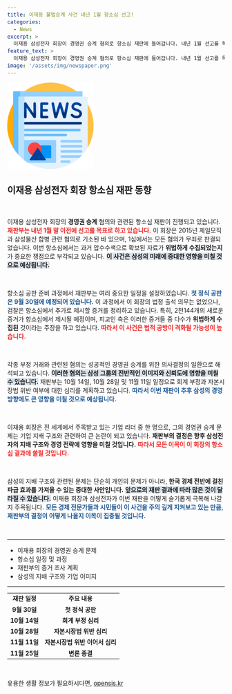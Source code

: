 ```yaml
---
title: 이재용 불법승계 사건 내년 1월 항소심 선고!
categories:
  - News
excerpt: >
  이재용 삼성전자 회장이 경영권 승계 혐의로 항소심 재판에 들어갑니다. 내년 1월 선고를 목표로 진행되는 이번 재판에서는 위법 증거 논란이 중심이 되어, 삼성의 미래가 걸린 결정의 기로에 서게 됩니다!
feature_text: >
  이재용 삼성전자 회장이 경영권 승계 혐의로 항소심 재판에 들어갑니다. 내년 1월 선고를 목표로 진행되는 이번 재판에서는 위법 증거 논란이 중심이 되어, 삼성의 미래가 걸린 결정의 기로에 서게 됩니다!
image: '/assets/img/newspaper.png'
---
```


<p><img src="/assets/img/newspaper.png" alt="kimp 속보" /></p>

<h2 data-ke-size="size26">이재용 삼성전자 회장 항소심 재판 동향</h2>

<p data-ke-size="size16">&nbsp;</p>

<p>이재용 삼성전자 회장의 <b>경영권 승계</b> 혐의와 관련된 항소심 재판이 진행되고 있습니다. <b><span style="color: #ee2323;">재판부는 내년 1월 말 이전에 선고를 목표로 하고 있습니다.</span></b> 이 회장은 2015년 제일모직과 삼성물산 합병 관련 혐의로 기소된 바 있으며, 1심에서는 모든 혐의가 무죄로 판결되었습니다. 이번 항소심에서는 과거 압수수색으로 확보된 자료가 <b>위법하게 수집되었는지</b>가 중요한 쟁점으로 부각되고 있습니다. <b><span style="background-color: #21538527;">이 사건은 삼성의 미래에 중대한 영향을 미칠 것으로 예상됩니다.</span></b></p>

<p data-ke-size="size16">&nbsp;</p>

<p>항소심 공판 준비 과정에서 재판부는 여러 중요한 일정을 설정하였습니다. <b><span style="color: #1a5490;">첫 정식 공판은 9월 30일에 예정되어 있습니다.</span></b> 이 과정에서 이 회장의 법정 출석 의무는 없었으나, 검찰은 항소심에서 추가로 제시할 증거를 정리하고 있습니다. 특히, 2천144개의 새로운 증거가 항소심에서 제시될 예정이며, 피고인 측은 이러한 증거들 중 다수가 <b>위법하게 수집된</b> 것이라는 주장을 하고 있습니다. <b><span style="color: #ee2323;">따라서 이 사건은 법적 공방이 격화될 가능성이 높습니다.</span></b></p>

<p data-ke-size="size16">&nbsp;</p>

<p>각종 부정 거래와 관련된 혐의는 성공적인 경영권 승계를 위한 의사결정의 일환으로 해석되고 있습니다. <b><span style="background-color: #21538527;">이러한 혐의는 삼성 그룹의 전반적인 이미지와 신뢰도에 영향을 미칠 수 있습니다.</span></b> 재판부는 10월 14일, 10월 28일 및 11월 11일 일정으로 회계 부정과 자본시장법 위반 여부에 대한 심리를 계획하고 있습니다. <b><span style="color: #1a5490;">따라서 이번 재판이 추후 삼성의 경영 방향에도 큰 영향을 미칠 것으로 예상됩니다.</span></b></p>

<p data-ke-size="size16">&nbsp;</p>

<p>이재용 회장은 전 세계에서 주목받고 있는 기업 리더 중 한 명으로, 그의 경영권 승계 문제는 기업 지배 구조와 관련하여 큰 논란이 되고 있습니다. <b>재판부의 결정은 향후 삼성전자의 지배 구조와 경영 전략에 영향을 미칠 것입니다.</b> <b><span style="color: #ee2323;">따라서 모든 이목이 이 회장의 항소심 결과에 쏠릴 것입니다.</span></b></p>

<p data-ke-size="size16">&nbsp;</p>

<p>삼성의 지배 구조와 관련된 문제는 단순히 개인의 문제가 아니라, <b>한국 경제 전반에 걸친 파급 효과를 가져올 수 있는 중대한 사안입니다.</b> <b><span style="background-color: #21538527;">앞으로의 재판 결과에 따라 많은 것이 달라질 수 있습니다.</span></b> 이재용 회장과 삼성전자가 이번 재판을 어떻게 슬기롭게 극복해 나갈지 주목됩니다. <b><span style="color: #1a5490;">모든 경제 전문가들과 시민들이 이 사건을 주의 깊게 지켜보고 있는 만큼, 재판부의 결정이 어떻게 나올지 이목이 집중될 것입니다.</span></b></p>

<p data-ke-size="size16">&nbsp;</p>

<hr>

<ul>
    <li>이재용 회장의 경영권 승계 문제</li>
    <li>항소심 일정 및 과정</li>
    <li>재판부의 증거 조사 계획</li>
    <li>삼성의 지배 구조와 기업 이미지</li>
</ul>

<hr>

<table style="width: 100%; border-collapse: collapse;">
    <tr>
        <td style="text-align: center; height: 17px;"><b>재판 일정</b></td>
        <td style="text-align: center; height: 17px;"><b>주요 내용</b></td>
    </tr>
    <tr>
        <td style="text-align: center; height: 17px;"><b>9월 30일</b></td>
        <td style="text-align: center; height: 17px;"><b>첫 정식 공판</b></td>
    </tr>
    <tr>
        <td style="text-align: center; height: 17px;"><b>10월 14일</b></td>
        <td style="text-align: center; height: 17px;"><b>회계 부정 심리</b></td>
    </tr>
    <tr>
        <td style="text-align: center; height: 17px;"><b>10월 28일</b></td>
        <td style="text-align: center; height: 17px;"><b>자본시장법 위반 심리</b></td>
    </tr>
    <tr>
        <td style="text-align: center; height: 17px;"><b>11월 11일</b></td>
        <td style="text-align: center; height: 17px;"><b>자본시장법 위반 이어서 심리</b></td>
    </tr>
    <tr>
        <td style="text-align: center; height: 17px;"><b>11월 25일</b></td>
        <td style="text-align: center; height: 17px;"><b>변론 종결</b></td>
    </tr>
</table>

<p data-ke-size="size16">&nbsp;</p>
유용한 생활 정보가 필요하시다면, <a href="https://opensis.kr" rel="dofollow">opensis.kr</a>



